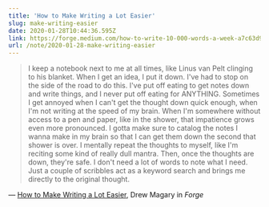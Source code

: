 ```yaml
---
title: 'How to Make Writing a Lot Easier'
slug: make-writing-easier
date: 2020-01-28T10:44:36.595Z
link: https://forge.medium.com/how-to-write-10-000-words-a-week-a7c63d97ea79
url: /note/2020-01-28-make-writing-easier
---
```


> I keep a notebook next to me at all times, like Linus van Pelt clinging to his blanket. When I get an idea, I put it down. I've had to stop on the side of the road to do this. I've put off eating to get notes down and write things, and I never put off eating for ANYTHING. Sometimes I get annoyed when I can't get the thought down quick enough, when I'm not writing at the speed of my brain. When I'm somewhere without access to a pen and paper, like in the shower, that impatience grows even more pronounced. I gotta make sure to catalog the notes I wanna make in my brain so that I can get them down the second that shower is over. I mentally repeat the thoughts to myself, like I'm reciting some kind of really dull mantra. Then, once the thoughts are down, they're safe. I don't need a lot of words to note what I need. Just a couple of scribbles act as a keyword search and brings me directly to the original thought.

&mdash; [How to Make Writing a Lot Easier](https://forge.medium.com/how-to-write-10-000-words-a-week-a7c63d97ea79), Drew Magary in _Forge_
